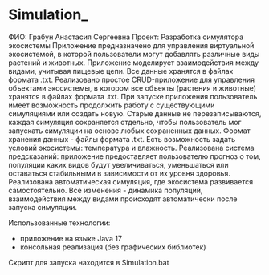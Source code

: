 # Simulation_
ФИО: Грабун Анастасия Сергеевна 
Проект: Разработка симулятора экосистемы
Приложение предназначено для управления виртуальной экосистемой, в которой пользователи могут добавлять различные виды растений и животных. Приложение моделирует взаимодействия между видами, учитывая пищевые цепи. Все данные хранятся в файлах формата .txt.
Реализовано простое CRUD-приложение для управления объектами экосистемы, в котором все объекты (растения и животные) хранятся в файлах формата .txt. При запуске приложения пользователь имеет возможность продолжить работу с существующими симуляциями или создать новую. 
Старые данные не перезаписываются, каждая симуляция сохраняется отдельно, чтобы пользователь мог запускать симуляции на основе любых сохраненных данных. Формат хранения данных - файлы формата .txt. 
Есть возможность задать условий экосистемы: температура и влажность.
Реализована система предсказаний: приложение предоставляет пользователю прогноз о том, популяции каких видов будут увеличиваться, уменьшаться или оставаться стабильными в зависимости от их уровня здоровья.
Реализована автоматическая симуляция, где экосистема развивается самостоятельно. Все изменения - динамика популяций, взаимодействия между видами происходят автоматически после запуска симуляции. 

Использованные технологии:
- приложение на языке Java 17
- консольная реализация (без графических библиотек)
  
Скрипт для запуска находится в  Simulation.bat

